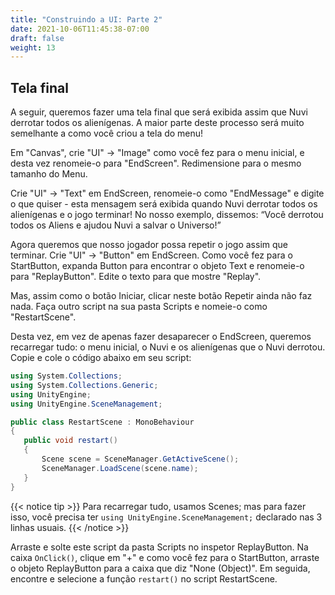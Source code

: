 ```yaml
---
title: "Construindo a UI: Parte 2"
date: 2021-10-06T11:45:38-07:00
draft: false
weight: 13
---
```


## Tela final

A seguir, queremos fazer uma tela final que será exibida assim que Nuvi derrotar todos os alienígenas. A maior parte deste processo será muito semelhante a como você criou a tela do menu!

Em "Canvas", crie "UI" → "Image" como você fez para o menu inicial, e desta vez renomeie-o para "EndScreen". Redimensione para o mesmo tamanho do Menu.

Crie "UI" → "Text" em EndScreen, renomeie-o como "EndMessage" e digite o que quiser - esta mensagem será exibida quando Nuvi derrotar todos os alienígenas e o jogo terminar! No nosso exemplo, dissemos: “Você derrotou todos os Aliens e ajudou Nuvi a salvar o Universo!”

Agora queremos que nosso jogador possa repetir o jogo assim que terminar. Crie "UI" → "Button" em EndScreen. Como você fez para o StartButton, expanda Button para encontrar o objeto Text e renomeie-o para "ReplayButton". Edite o texto para que mostre "Replay".

Mas, assim como o botão Iniciar, clicar neste botão Repetir ainda não faz nada. Faça outro script na sua pasta Scripts e nomeie-o como "RestartScene".

Desta vez, em vez de apenas fazer desaparecer o EndScreen, queremos recarregar tudo: o menu inicial, o Nuvi e os alienígenas que o Nuvi derrotou. Copie e cole o código abaixo em seu script:

```csharp
using System.Collections;
using System.Collections.Generic;
using UnityEngine;
using UnityEngine.SceneManagement;

public class RestartScene : MonoBehaviour
{
   public void restart()
   {
       Scene scene = SceneManager.GetActiveScene();
       SceneManager.LoadScene(scene.name);
   }
}
```

{{< notice tip >}}
Para recarregar tudo, usamos Scenes; mas para fazer isso, você precisa ter `using UnityEngine.SceneManagement;` declarado nas 3 linhas usuais.
{{< /notice >}}

Arraste e solte este script da pasta Scripts no inspetor ReplayButton. Na caixa `OnClick()`, clique em "+" e como você fez para o StartButton, arraste o objeto ReplayButton para a caixa que diz "None (Object)". Em seguida, encontre e selecione a função `restart()` no script RestartScene.
